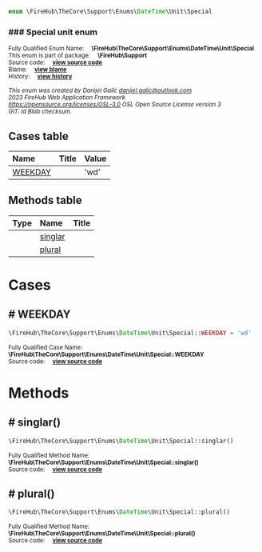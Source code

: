 
```php
enum \FireHub\TheCore\Support\Enums\DateTime\Unit\Special
```

### ### Special unit enum
<sub>Fully Qualified Enum Name:  **\FireHub\TheCore\Support\Enums\DateTime\Unit\Special**</sub><br>
<sub>This enum is part of package:  **\FireHub\Support**</sub><br>
<sub>Source code:  **[view source code](https://github.com/The-FireHub-Project/TheCore/blob/v1.0/src/support/enums/datetime/unit/firehub.Special.php#L23)**</sub><br>
<sub>Blame:  **[view blame](https://github.com/The-FireHub-Project/TheCore/blame/v1.0/src/support/enums/datetime/unit/firehub.Special.php)**</sub><br>
<sub>History:  **[view history](https://github.com/The-FireHub-Project/TheCore/commits/v1.0/src/support/enums/datetime/unit/firehub.Special.php)**</sub><br>

<sub>_This enum was created by Danijel Galić <danijel.galic@outlook.com>_</sub><br>
<sub>_2023 FireHub Web Application Framework_</sub><br>
<sub>_<https://opensource.org/licenses/OSL-3.0> OSL Open Source License version 3_</sub><br>
<sub>_GIT: $Id$ Blob checksum._</sub><br>



## Cases table

| Name  | Title | Value |
| :---  | :---  | :---  |
|<a href="#weekday">WEEKDAY</a>||&#039;wd&#039;|


## Methods table

| Type  | Name  | Title |
| :---  | :---  | :---  |
||<a href="#singlar()">singlar</a>||
||<a href="#plural()">plural</a>||


# Cases


<h2><a name="weekday"># WEEKDAY</a></h2>

```php
\FireHub\TheCore\Support\Enums\DateTime\Unit\Special::WEEKDAY = 'wd'
```

<sub>Fully Qualified Case Name:  **\FireHub\TheCore\Support\Enums\DateTime\Unit\Special::WEEKDAY**</sub><br>
<sub>Source code:  **[view source code](https://github.com/The-FireHub-Project/TheCore/blob/v1.0/src/support/enums/datetime/unit/firehub.Special.php#L28)**</sub><br>



# Methods


<h2><a name="singlar()"># singlar()</a></h2>

```php
\FireHub\TheCore\Support\Enums\DateTime\Unit\Special::singlar()
```

<sub>Fully Qualified Method Name:  **\FireHub\TheCore\Support\Enums\DateTime\Unit\Special::singlar()**</sub><br>
<sub>Source code:  **[view source code](https://github.com/The-FireHub-Project/TheCore/blob/v1.0/src/support/enums/datetime/unit/firehub.Special.php#L33)**</sub><br>


<h2><a name="plural()"># plural()</a></h2>

```php
\FireHub\TheCore\Support\Enums\DateTime\Unit\Special::plural()
```

<sub>Fully Qualified Method Name:  **\FireHub\TheCore\Support\Enums\DateTime\Unit\Special::plural()**</sub><br>
<sub>Source code:  **[view source code](https://github.com/The-FireHub-Project/TheCore/blob/v1.0/src/support/enums/datetime/unit/firehub.Special.php#L44)**</sub><br>



